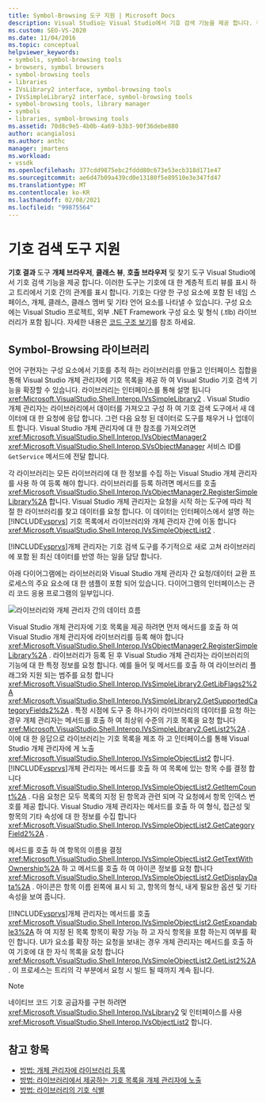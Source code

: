 ```yaml
---
title: Symbol-Browsing 도구 지원 | Microsoft Docs
description: Visual Studio는 Visual Studio에서 기호 검색 기능을 제공 합니다. 구성 요소의 기호에 대 한 라이브러리를 사용 하 여 이러한 기능을 확장 하는 방법을 알아봅니다.
ms.custom: SEO-VS-2020
ms.date: 11/04/2016
ms.topic: conceptual
helpviewer_keywords:
- symbols, symbol-browsing tools
- browsers, symbol browsers
- symbol-browsing tools
- libraries
- IVsLibrary2 interface, symbol-browsing tools
- IVsSimpleLibrary2 interface, symbol-browsing tools
- symbol-browsing tools, library manager
- symbols
- libraries, symbol-browsing tools
ms.assetid: 70d8c9e5-4b0b-4a69-b3b3-90f36debe880
author: acangialosi
ms.author: anthc
manager: jmartens
ms.workload:
- vssdk
ms.openlocfilehash: 377cdd9875ebc2fddd80c673e53ecb318d171e47
ms.sourcegitcommit: ae6d47b09a439cd0e13180f5e89510e3e347fd47
ms.translationtype: MT
ms.contentlocale: ko-KR
ms.lasthandoff: 02/08/2021
ms.locfileid: "99875564"
---
```

# <a name="supporting-symbol-browsing-tools"></a>기호 검색 도구 지원
**기호 결과** 도구 **개체 브라우저**, **클래스 뷰**, **호출 브라우저** 및 찾기 도구 Visual Studio에서 기호 검색 기능을 제공 합니다. 이러한 도구는 기호에 대 한 계층적 트리 뷰를 표시 하 고 트리에서 기호 간의 관계를 표시 합니다. 기호는 다양 한 구성 요소에 포함 된 네임 스페이스, 개체, 클래스, 클래스 멤버 및 기타 언어 요소를 나타낼 수 있습니다. 구성 요소에는 Visual Studio 프로젝트, 외부 .NET Framework 구성 요소 및 형식 (.tlb) 라이브러리가 포함 됩니다. 자세한 내용은 [코드 구조 보기](../../ide/viewing-the-structure-of-code.md)를 참조 하세요.

## <a name="symbol-browsing-libraries"></a>Symbol-Browsing 라이브러리
 언어 구현자는 구성 요소에서 기호를 추적 하는 라이브러리를 만들고 인터페이스 집합을 통해 Visual Studio 개체 관리자에 기호 목록을 제공 하 여 Visual Studio 기호 검색 기능을 확장할 수 있습니다. 라이브러리는 인터페이스를 통해 설명 됩니다 <xref:Microsoft.VisualStudio.Shell.Interop.IVsSimpleLibrary2> . Visual Studio 개체 관리자는 라이브러리에서 데이터를 가져오고 구성 하 여 기호 검색 도구에서 새 데이터에 대 한 요청에 응답 합니다. 그런 다음 요청 된 데이터로 도구를 채우거 나 업데이트 합니다. Visual Studio 개체 관리자에 대 한 참조를 가져오려면 <xref:Microsoft.VisualStudio.Shell.Interop.IVsObjectManager2> <xref:Microsoft.VisualStudio.Shell.Interop.SVsObjectManager> 서비스 ID를 `GetService` 메서드에 전달 합니다.

 각 라이브러리는 모든 라이브러리에 대 한 정보를 수집 하는 Visual Studio 개체 관리자를 사용 하 여 등록 해야 합니다. 라이브러리를 등록 하려면 메서드를 호출 <xref:Microsoft.VisualStudio.Shell.Interop.IVsObjectManager2.RegisterSimpleLibrary%2A> 합니다. Visual Studio 개체 관리자는 요청을 시작 하는 도구에 따라 적절 한 라이브러리를 찾고 데이터를 요청 합니다. 이 데이터는 인터페이스에서 설명 하는 [!INCLUDE[vsprvs](../../code-quality/includes/vsprvs_md.md)] 기호 목록에서 라이브러리와 개체 관리자 간에 이동 합니다 <xref:Microsoft.VisualStudio.Shell.Interop.IVsSimpleObjectList2> .

 [!INCLUDE[vsprvs](../../code-quality/includes/vsprvs_md.md)]개체 관리자는 기호 검색 도구를 주기적으로 새로 고쳐 라이브러리에 포함 된 최신 데이터를 반영 하는 일을 담당 합니다.

 아래 다이어그램에는 라이브러리와 Visual Studio 개체 관리자 간 요청/데이터 교환 프로세스의 주요 요소에 대 한 샘플이 포함 되어 있습니다. 다이어그램의 인터페이스는 관리 코드 응용 프로그램의 일부입니다.

 ![라이브러리와 개체 관리자 간의 데이터 흐름](../../extensibility/internals/media/callbrowserdiagram.gif "CallBrowserDiagram")

 Visual Studio 개체 관리자에 기호 목록을 제공 하려면 먼저 메서드를 호출 하 여 Visual Studio 개체 관리자에 라이브러리를 등록 해야 합니다 <xref:Microsoft.VisualStudio.Shell.Interop.IVsObjectManager2.RegisterSimpleLibrary%2A> . 라이브러리가 등록 된 후 Visual Studio 개체 관리자는 라이브러리의 기능에 대 한 특정 정보를 요청 합니다. 예를 들어 및 메서드를 호출 하 여 라이브러리 플래그와 지원 되는 범주를 요청 합니다 <xref:Microsoft.VisualStudio.Shell.Interop.IVsSimpleLibrary2.GetLibFlags2%2A> <xref:Microsoft.VisualStudio.Shell.Interop.IVsSimpleLibrary2.GetSupportedCategoryFields2%2A> . 특정 시점에 도구 중 하나가이 라이브러리의 데이터를 요청 하는 경우 개체 관리자는 메서드를 호출 하 여 최상위 수준의 기호 목록을 요청 합니다 <xref:Microsoft.VisualStudio.Shell.Interop.IVsSimpleLibrary2.GetList2%2A> . 이에 대 한 응답으로 라이브러리는 기호 목록을 제조 하 고 인터페이스를 통해 Visual Studio 개체 관리자에 게 노출 <xref:Microsoft.VisualStudio.Shell.Interop.IVsSimpleObjectList2> 합니다. [!INCLUDE[vsprvs](../../code-quality/includes/vsprvs_md.md)]개체 관리자는 메서드를 호출 하 여 목록에 있는 항목 수를 결정 합니다 <xref:Microsoft.VisualStudio.Shell.Interop.IVsSimpleObjectList2.GetItemCount%2A> . 다음 요청은 모두 목록의 지정 된 항목과 관련 되며 각 요청에서 항목 인덱스 번호를 제공 합니다. Visual Studio 개체 관리자는 메서드를 호출 하 여 형식, 접근성 및 항목의 기타 속성에 대 한 정보를 수집 합니다 <xref:Microsoft.VisualStudio.Shell.Interop.IVsSimpleObjectList2.GetCategoryField2%2A> .

 메서드를 호출 하 여 항목의 이름을 결정 <xref:Microsoft.VisualStudio.Shell.Interop.IVsSimpleObjectList2.GetTextWithOwnership%2A> 하 고 메서드를 호출 하 여 아이콘 정보를 요청 합니다 <xref:Microsoft.VisualStudio.Shell.Interop.IVsSimpleObjectList2.GetDisplayData%2A> . 아이콘은 항목 이름 왼쪽에 표시 되 고, 항목의 형식, 내게 필요한 옵션 및 기타 속성을 보여 줍니다.

 [!INCLUDE[vsprvs](../../code-quality/includes/vsprvs_md.md)]개체 관리자는 메서드를 호출 <xref:Microsoft.VisualStudio.Shell.Interop.IVsSimpleObjectList2.GetExpandable3%2A> 하 여 지정 된 목록 항목이 확장 가능 하 고 자식 항목을 포함 하는지 여부를 확인 합니다. UI가 요소를 확장 하는 요청을 보내는 경우 개체 관리자는 메서드를 호출 하 여 기호에 대 한 자식 목록을 요청 합니다 <xref:Microsoft.VisualStudio.Shell.Interop.IVsSimpleObjectList2.GetList2%2A> . 이 프로세스는 트리의 각 부분에서 요청 시 빌드 될 때까지 계속 됩니다.

> [!NOTE]
> 네이티브 코드 기호 공급자를 구현 하려면 <xref:Microsoft.VisualStudio.Shell.Interop.IVsLibrary2> 및 인터페이스를 사용 <xref:Microsoft.VisualStudio.Shell.Interop.IVsObjectList2> 합니다.

## <a name="see-also"></a>참고 항목
- [방법: 개체 관리자에 라이브러리 등록](../../extensibility/internals/how-to-register-a-library-with-the-object-manager.md)
- [방법: 라이브러리에서 제공하는 기호 목록을 개체 관리자에 노출](../../extensibility/internals/how-to-expose-lists-of-symbols-provided-by-the-library-to-the-object-manager.md)
- [방법: 라이브러리의 기호 식별](../../extensibility/internals/how-to-identify-symbols-in-a-library.md)
